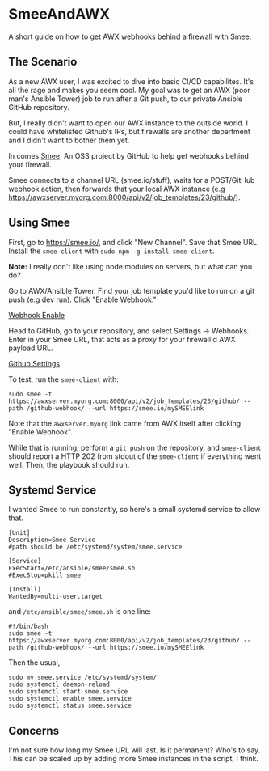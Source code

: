 # SmeeAndAWX
A short guide on how to get AWX webhooks behind a firewall with Smee.

## The Scenario
As a new AWX user, I was excited to dive into basic CI/CD capabilites. It's all the rage and makes you seem cool. My goal was to get an AWX (poor man's Ansible Tower) job to run after a Git push, to our private Ansible GitHub repository.

But, I really didn't want to open our AWX instance to the outside world. I could have whitelisted Github's IPs, but firewalls are another department and I didn't want to bother them yet.

In comes [Smee](https://smee.io/). An OSS project by GitHub to help get webhooks behind your firewall.

Smee connects to a channel URL (smee.io/stuff), waits for a POST/GitHub webhook action, then forwards that your local AWX instance (e.g https://awxserver.myorg.com:8000/api/v2/job_templates/23/github/).

## Using Smee

First, go to https://smee.io/, and click "New Channel". Save that Smee URL. Install the `smee-client` with `sudo npm -g install smee-client`.

**Note:** I really don't like using node modules on servers, but what can you do?

Go to AWX/Ansible Tower. Find your job template you'd like to run on a git push (e.g dev run). Click "Enable Webhook."

[Webhook Enable](awx_webhook.png)

Head to GitHub, go to your repository, and select Settings -> Webhooks. Enter in your Smee URL, that acts as a proxy for your firewall'd AWX payload URL.

[Github Settings](github_smee.png)

To test, run the `smee-client` with:

`sudo smee -t https://awxserver.myorg.com:8000/api/v2/job_templates/23/github/ --path /github-webhook/ --url https://smee.io/mySMEElink`

Note that the `awxserver.myorg` link came from AWX itself after clicking "Enable Webhook".

While that is running, perform a `git push` on the repository, and `smee-client` should report a HTTP 202 from stdout of the `smee-client` if everything went well. Then, the playbook should run.


## Systemd Service
I wanted Smee to run constantly, so here's a small systemd service to allow that.

```
[Unit]
Description=Smee Service
#path should be /etc/systemd/system/smee.service

[Service]
ExecStart=/etc/ansible/smee/smee.sh
#ExecStop=pkill smee

[Install]
WantedBy=multi-user.target
```

and `/etc/ansible/smee/smee.sh` is one line:

```
#!/bin/bash
sudo smee -t https://awxserver.myorg.com:8000/api/v2/job_templates/23/github/ --path /github-webhook/ --url https://smee.io/mySMEElink
```

Then the usual,
```
sudo mv smee.service /etc/systemd/system/
sudo systemctl daemon-reload
sudo systemctl start smee.service
sudo systemctl enable smee.service
sudo systemctl status smee.service
```

## Concerns
I'm not sure how long my Smee URL will last. Is it permanent? Who's to say. This can be scaled up by adding more Smee instances in the script, I think.

